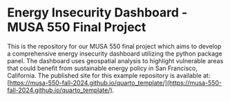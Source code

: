 # Energy Insecurity Dashboard - MUSA 550 Final Project

This is the repository for our MUSA 550 final project which aims to develop a comprehensive energy insecurity dashboard utilizing the python package panel. The dashboard uses geospatial analysis to highlight vulnerable areas that could benefit from sustainable energy policy in San Francisco, California. 
The published site for this example repository is available at: [https://musa-550-fall-2024.github.io/quarto_template/](https://musa-550-fall-2024.github.io/quarto_template/).
